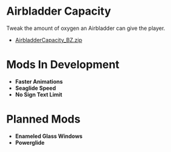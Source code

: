 # Airbladder Capacity
Tweak the amount of oxygen an Airbladder can give the player.

- [AirbladderCapacity_BZ.zip]()

# Mods In Development
- **Faster Animations**
- **Seaglide Speed**
- **No Sign Text Limit**

# Planned Mods
- **Enameled Glass Windows**
- **Powerglide**
